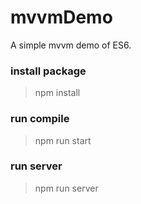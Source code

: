# mvvmDemo
A simple mvvm demo of ES6.
### install package
> npm install
### run compile
> npm run start
### run server
> npm run server
